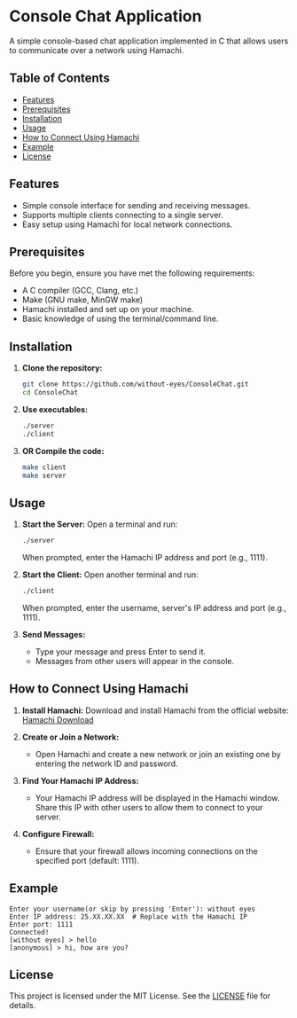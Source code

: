 # Console Chat Application
A simple console-based chat application implemented in C that allows users to communicate over a network using Hamachi.

## Table of Contents
- [Features](#features)
- [Prerequisites](#prerequisites)
- [Installation](#installation)
- [Usage](#usage)
- [How to Connect Using Hamachi](#how-to-connect-using-hamachi)
- [Example](#example)
- [License](#license)

## Features
- Simple console interface for sending and receiving messages.
- Supports multiple clients connecting to a single server.
- Easy setup using Hamachi for local network connections.

## Prerequisites
Before you begin, ensure you have met the following requirements:
- A C compiler (GCC, Clang, etc.)
- Make (GNU make, MinGW make)
- Hamachi installed and set up on your machine.
- Basic knowledge of using the terminal/command line.

## Installation
1. **Clone the repository:**
   ```bash
   git clone https://github.com/without-eyes/ConsoleChat.git
   cd ConsoleChat
   ```
   
2. **Use executables:**
   ```bash
   ./server
   ./client
   ```

3. **OR Compile the code:**
   ```bash
   make client
   make server
   ```

## Usage
1. **Start the Server:**
   Open a terminal and run:
   ```bash
   ./server
   ```
   When prompted, enter the Hamachi IP address and port (e.g., 1111).

2. **Start the Client:**
   Open another terminal and run:
   ```bash
   ./client
   ```
   When prompted, enter the username, server's IP address and port (e.g., 1111).

3. **Send Messages:**
   - Type your message and press Enter to send it.
   - Messages from other users will appear in the console.

## How to Connect Using Hamachi
1. **Install Hamachi:**
   Download and install Hamachi from the official website: [Hamachi Download](https://vpn.net/)

2. **Create or Join a Network:**
   - Open Hamachi and create a new network or join an existing one by entering the network ID and password.

3. **Find Your Hamachi IP Address:**
   - Your Hamachi IP address will be displayed in the Hamachi window. Share this IP with other users to allow them to connect to your server.

4. **Configure Firewall:**
   - Ensure that your firewall allows incoming connections on the specified port (default: 1111).

## Example
```plaintext
Enter your username(or skip by pressing 'Enter'): without eyes    
Enter IP address: 25.XX.XX.XX  # Replace with the Hamachi IP
Enter port: 1111
Connected!
[without eyes] > hello
[anonymous] > hi, how are you?
```

## License
This project is licensed under the MIT License. See the [LICENSE](LICENSE) file for details.
